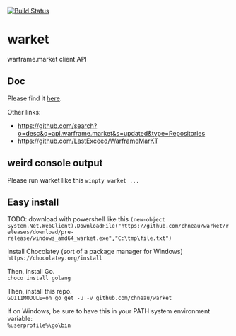 [![Build Status](https://travis-ci.org/chneau/warket.svg?branch=master)](https://travis-ci.org/chneau/warket)

# warket
warframe.market client API

## Doc
Please find it [here](https://docs.google.com/document/d/1121cjBNN4BeZdMBGil6Qbuqse-sWpEXPpitQH5fb_Fo/edit##heading=h.irwashnbboeo).  

Other links:
- https://github.com/search?o=desc&q=api.warframe.market&s=updated&type=Repositories
- https://github.com/LastExceed/WarframeMarKT

## weird console output

Please run warket like this `winpty warket ...`

## Easy install
TODO: download with powershell like this `(new-object System.Net.WebClient).DownloadFile("https://github.com/chneau/warket/releases/download/pre-release/windows_amd64_warket.exe","C:\tmp\file.txt")`  

Install Chocolatey (sort of a package manager for Windows)  
`https://chocolatey.org/install`  

Then, install Go.  
`choco install golang`

Then, install this repo.  
`GO111MODULE=on go get -u -v github.com/chneau/warket`

If on Windows, be sure to have this in your PATH system environment variable:  
`%userprofile%\go\bin`
